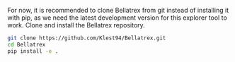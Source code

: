 For now, it is recommended to clone Bellatrex from git instead of installing it with pip, as we need the latest development version for this explorer tool to work.  Clone and install the Bellatrex repository.
```bash
git clone https://github.com/Klest94/Bellatrex.git
cd Bellatrex
pip install -e .
```
